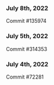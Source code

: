 ### July 8th, 2022

Commit #135974

### July 5th, 2022

Commit #314353


### July 4th, 2022

Commit #72281
